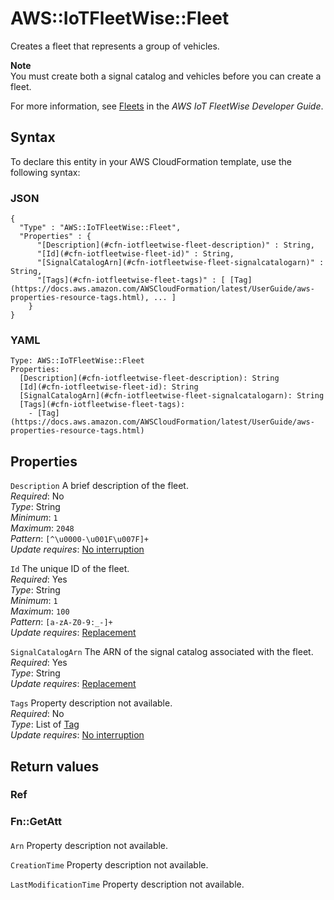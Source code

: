 # AWS::IoTFleetWise::Fleet<a name="aws-resource-iotfleetwise-fleet"></a>

Creates a fleet that represents a group of vehicles\.

**Note**  
You must create both a signal catalog and vehicles before you can create a fleet\.

For more information, see [Fleets](https://docs.aws.amazon.com/iot-fleetwise/latest/developerguide/fleets.html) in the _AWS IoT FleetWise Developer Guide_\.

## Syntax<a name="aws-resource-iotfleetwise-fleet-syntax"></a>

To declare this entity in your AWS CloudFormation template, use the following syntax:

### JSON<a name="aws-resource-iotfleetwise-fleet-syntax.json"></a>

```
{
  "Type" : "AWS::IoTFleetWise::Fleet",
  "Properties" : {
      "[Description](#cfn-iotfleetwise-fleet-description)" : String,
      "[Id](#cfn-iotfleetwise-fleet-id)" : String,
      "[SignalCatalogArn](#cfn-iotfleetwise-fleet-signalcatalogarn)" : String,
      "[Tags](#cfn-iotfleetwise-fleet-tags)" : [ [Tag](https://docs.aws.amazon.com/AWSCloudFormation/latest/UserGuide/aws-properties-resource-tags.html), ... ]
    }
}
```

### YAML<a name="aws-resource-iotfleetwise-fleet-syntax.yaml"></a>

```
Type: AWS::IoTFleetWise::Fleet
Properties:
  [Description](#cfn-iotfleetwise-fleet-description): String
  [Id](#cfn-iotfleetwise-fleet-id): String
  [SignalCatalogArn](#cfn-iotfleetwise-fleet-signalcatalogarn): String
  [Tags](#cfn-iotfleetwise-fleet-tags):
    - [Tag](https://docs.aws.amazon.com/AWSCloudFormation/latest/UserGuide/aws-properties-resource-tags.html)
```

## Properties<a name="aws-resource-iotfleetwise-fleet-properties"></a>

`Description` <a name="cfn-iotfleetwise-fleet-description"></a>
A brief description of the fleet\.  
_Required_: No  
_Type_: String  
_Minimum_: `1`  
_Maximum_: `2048`  
_Pattern_: `[^\u0000-\u001F\u007F]+`  
_Update requires_: [No interruption](https://docs.aws.amazon.com/AWSCloudFormation/latest/UserGuide/using-cfn-updating-stacks-update-behaviors.html#update-no-interrupt)

`Id` <a name="cfn-iotfleetwise-fleet-id"></a>
The unique ID of the fleet\.  
_Required_: Yes  
_Type_: String  
_Minimum_: `1`  
_Maximum_: `100`  
_Pattern_: `[a-zA-Z0-9:_-]+`  
_Update requires_: [Replacement](https://docs.aws.amazon.com/AWSCloudFormation/latest/UserGuide/using-cfn-updating-stacks-update-behaviors.html#update-replacement)

`SignalCatalogArn` <a name="cfn-iotfleetwise-fleet-signalcatalogarn"></a>
The ARN of the signal catalog associated with the fleet\.  
_Required_: Yes  
_Type_: String  
_Update requires_: [Replacement](https://docs.aws.amazon.com/AWSCloudFormation/latest/UserGuide/using-cfn-updating-stacks-update-behaviors.html#update-replacement)

`Tags` <a name="cfn-iotfleetwise-fleet-tags"></a>
Property description not available\.  
_Required_: No  
_Type_: List of [Tag](https://docs.aws.amazon.com/AWSCloudFormation/latest/UserGuide/aws-properties-resource-tags.html)  
_Update requires_: [No interruption](https://docs.aws.amazon.com/AWSCloudFormation/latest/UserGuide/using-cfn-updating-stacks-update-behaviors.html#update-no-interrupt)

## Return values<a name="aws-resource-iotfleetwise-fleet-return-values"></a>

### Ref<a name="aws-resource-iotfleetwise-fleet-return-values-ref"></a>

### Fn::GetAtt<a name="aws-resource-iotfleetwise-fleet-return-values-fn--getatt"></a>

#### <a name="aws-resource-iotfleetwise-fleet-return-values-fn--getatt-fn--getatt"></a>

`Arn` <a name="Arn-fn::getatt"></a>
Property description not available\.

`CreationTime` <a name="CreationTime-fn::getatt"></a>
Property description not available\.

`LastModificationTime` <a name="LastModificationTime-fn::getatt"></a>
Property description not available\.

